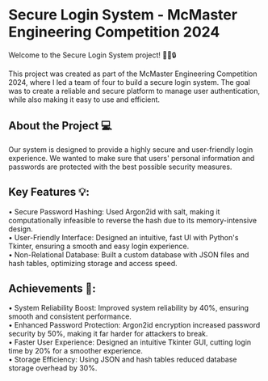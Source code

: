 # Secure Login System - McMaster Engineering Competition 2024 

Welcome to the Secure Login System project! 👨‍💻🔒

This project was created as part of the McMaster Engineering Competition 2024, where I led a team of four to build a secure login system. The goal was to create a reliable and secure platform to manage user authentication, while also making it easy to use and efficient. 

## About the Project 💻
Our system is designed to provide a highly secure and user-friendly login experience. We wanted to make sure that users' personal information and passwords are protected with the best possible security measures. 

## Key Features 💡:
• Secure Password Hashing: Used Argon2id with salt, making it computationally infeasible to reverse the hash due to its memory-intensive design. <br> 
• User-Friendly Interface: Designed an intuitive, fast UI with Python's Tkinter, ensuring a smooth and easy login experience. <br>
• Non-Relational Database: Built a custom database with JSON files and hash tables, optimizing storage and access speed. <br>

## Achievements 🎉:
• System Reliability Boost: Improved system reliability by 40%, ensuring smooth and consistent performance. <br>
• Enhanced Password Protection: Argon2id encryption increased password security by 50%, making it far harder for attackers to break. <br>
• Faster User Experience: Designed an intuitive Tkinter GUI, cutting login time by 20% for a smoother experience. <br>
• Storage Efficiency: Using JSON and hash tables reduced database storage overhead by 30%. <br>

